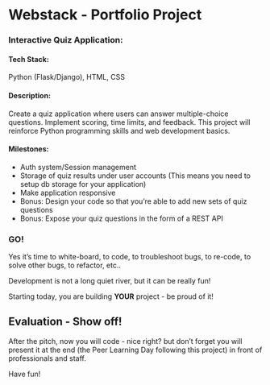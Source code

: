 <h1 class="gap">
    Webstack -  Portfolio Project
    
  </h1>
  <h3>Interactive Quiz Application:</h3>

<h4>Tech Stack:</h4>

<p>Python (Flask/Django), HTML, CSS</p>

<h4>Description:</h4>

<p>Create a quiz application where users can answer multiple-choice questions. Implement scoring, time limits, and feedback. This project will reinforce Python programming skills and web development basics.</p>

<h4>Milestones:</h4>

<ul>
  <li>Auth system/Session management</li>
  <li>Storage of quiz results under user accounts (This means you need to setup db storage for your application)</li>
  <li>Make application responsive</li>
  <li>Bonus: Design your code so that you’re able to add new sets of quiz questions</li>
  <li>Bonus: Expose your quiz questions in the form of a REST API</li>
</ul>
  <h3>GO!</h3>

<p>Yes it&rsquo;s time to white-board, to code, to troubleshoot bugs, to re-code, to solve other bugs, to refactor, etc..</p>

<p>Development is not a long quiet river, but it can be really fun!</p>

<p>Starting today, you are building <strong>YOUR</strong> project - be proud of it!</p>

<h2>Evaluation - Show off!</h2>

<p>After the pitch, now you will code - nice right? but don&rsquo;t forget you will present it at the end (the Peer Learning Day following this project) in front of professionals and staff.</p>

<p>Have fun!</p>
